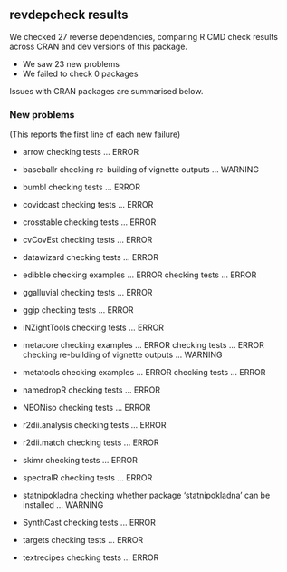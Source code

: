 ## revdepcheck results

We checked 27 reverse dependencies, comparing R CMD check results across CRAN and dev versions of this package.

 * We saw 23 new problems
 * We failed to check 0 packages

Issues with CRAN packages are summarised below.

### New problems
(This reports the first line of each new failure)

* arrow
  checking tests ... ERROR

* baseballr
  checking re-building of vignette outputs ... WARNING

* bumbl
  checking tests ... ERROR

* covidcast
  checking tests ... ERROR

* crosstable
  checking tests ... ERROR

* cvCovEst
  checking tests ... ERROR

* datawizard
  checking tests ... ERROR

* edibble
  checking examples ... ERROR
  checking tests ... ERROR

* ggalluvial
  checking tests ... ERROR

* ggip
  checking tests ... ERROR

* iNZightTools
  checking tests ... ERROR

* metacore
  checking examples ... ERROR
  checking tests ... ERROR
  checking re-building of vignette outputs ... WARNING

* metatools
  checking examples ... ERROR
  checking tests ... ERROR

* namedropR
  checking tests ... ERROR

* NEONiso
  checking tests ... ERROR

* r2dii.analysis
  checking tests ... ERROR

* r2dii.match
  checking tests ... ERROR

* skimr
  checking tests ... ERROR

* spectralR
  checking tests ... ERROR

* statnipokladna
  checking whether package ‘statnipokladna’ can be installed ... WARNING

* SynthCast
  checking tests ... ERROR

* targets
  checking tests ... ERROR

* textrecipes
  checking tests ... ERROR


